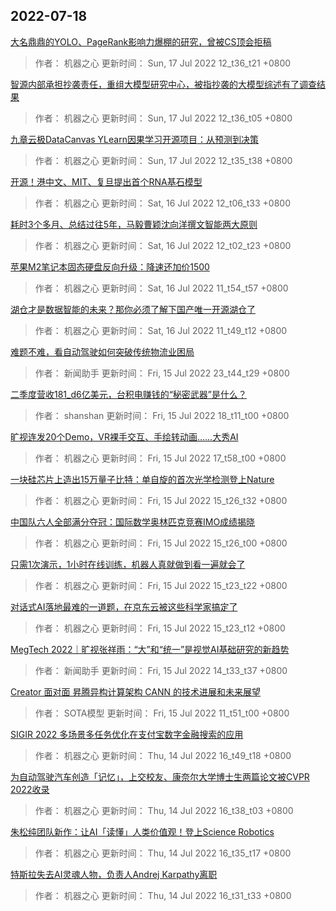 
## 2022-07-18

 [大名鼎鼎的YOLO、PageRank影响力爆棚的研究，曾被CS顶会拒稿](https://www.jiqizhixin.com/articles/2022-07-17)

> 作者： 机器之心  更新时间： Sun, 17 Jul 2022 12_t36_t21 +0800

 [智源内部承担抄袭责任，重组大模型研究中心，被指抄袭的大模型综述有了调查结果](https://www.jiqizhixin.com/articles/2022-07-17-2)

> 作者： 机器之心  更新时间： Sun, 17 Jul 2022 12_t36_t05 +0800

 [九章云极DataCanvas YLearn因果学习开源项目：从预测到决策](https://www.jiqizhixin.com/articles/2022-07-17-3)

> 作者： 机器之心  更新时间： Sun, 17 Jul 2022 12_t35_t38 +0800

 [开源！港中文、MIT、复旦提出首个RNA基石模型](https://www.jiqizhixin.com/articles/2022-07-16-4)

> 作者： 机器之心  更新时间： Sat, 16 Jul 2022 12_t06_t33 +0800

 [耗时3个多月、总结过往5年，马毅曹颖沈向洋撰文智能两大原则](https://www.jiqizhixin.com/articles/2022-07-16-3)

> 作者： 机器之心  更新时间： Sat, 16 Jul 2022 12_t02_t23 +0800

 [苹果M2笔记本固态硬盘反向升级：降速还加价1500](https://www.jiqizhixin.com/articles/2022-07-16-2)

> 作者： 机器之心  更新时间： Sat, 16 Jul 2022 11_t54_t57 +0800

 [湖仓才是数据智能的未来？那你必须了解下国产唯一开源湖仓了](https://www.jiqizhixin.com/articles/2022-07-16)

> 作者： 机器之心  更新时间： Sat, 16 Jul 2022 11_t49_t12 +0800

 [难题不难，看自动驾驶如何突破传统物流业困局](https://www.jiqizhixin.com/articles/2022-07-15-16)

> 作者： 新闻助手  更新时间： Fri, 15 Jul 2022 23_t44_t29 +0800

 [二季度营收181_d6亿美元，台积电赚钱的“秘密武器”是什么？](https://www.jiqizhixin.com/articles/2022-07-15-15)

> 作者： shanshan  更新时间： Fri, 15 Jul 2022 18_t11_t00 +0800

 [旷视连发20个Demo，VR裸手交互、手绘转动画……大秀AI](https://www.jiqizhixin.com/articles/2022-07-15-14)

> 作者： 机器之心  更新时间： Fri, 15 Jul 2022 17_t58_t00 +0800

 [一块硅芯片上造出15万量子比特：单自旋的首次光学检测登上Nature](https://www.jiqizhixin.com/articles/2022-07-15-6)

> 作者： 机器之心  更新时间： Fri, 15 Jul 2022 15_t26_t32 +0800

 [中国队六人全部满分夺冠：国际数学奥林匹克竞赛IMO成绩揭晓](https://www.jiqizhixin.com/articles/2022-07-15-7)

> 作者： 机器之心  更新时间： Fri, 15 Jul 2022 15_t26_t00 +0800

 [只需1次演示，1小时在线训练，机器人真就做到看一遍就会了](https://www.jiqizhixin.com/articles/2022-07-15)

> 作者： 机器之心  更新时间： Fri, 15 Jul 2022 15_t23_t22 +0800

 [对话式AI落地最难的一道题，在京东云被这些科学家搞定了](https://www.jiqizhixin.com/articles/2022-07-15-12)

> 作者： 机器之心  更新时间： Fri, 15 Jul 2022 15_t23_t12 +0800

 [MegTech 2022｜旷视张祥雨：“大”和“统一”是视觉AI基础研究的新趋势](https://www.jiqizhixin.com/articles/2022-07-15-9)

> 作者： 新闻助手  更新时间： Fri, 15 Jul 2022 14_t33_t37 +0800

 [Creator 面对面   昇腾异构计算架构 CANN 的技术进展和未来展望](https://www.jiqizhixin.com/articles/2022-07-13-16)

> 作者： SOTA模型  更新时间： Fri, 15 Jul 2022 11_t51_t00 +0800

 [SIGIR 2022   多场景多任务优化在支付宝数字金融搜索的应用](https://www.jiqizhixin.com/articles/2022-07-14-10)

> 作者： 机器之心  更新时间： Thu, 14 Jul 2022 16_t49_t18 +0800

 [为自动驾驶汽车创造「记忆」，上交校友、康奈尔大学博士生两篇论文被CVPR 2022收录](https://www.jiqizhixin.com/articles/2022-07-14-9)

> 作者： 机器之心  更新时间： Thu, 14 Jul 2022 16_t38_t03 +0800

 [朱松纯团队新作：让AI「读懂」人类价值观！登上Science Robotics](https://www.jiqizhixin.com/articles/2022-07-14-8)

> 作者： 机器之心  更新时间： Thu, 14 Jul 2022 16_t35_t17 +0800

 [特斯拉失去AI灵魂人物，负责人Andrej Karpathy离职](https://www.jiqizhixin.com/articles/2022-07-14-7)

> 作者： 机器之心  更新时间： Thu, 14 Jul 2022 16_t31_t33 +0800
